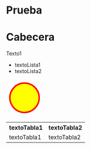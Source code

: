 # Prueba
<html>
<body>
  <h1>Cabecera</h1>
  <p>Texto1</p>
  <ul>
    <li>textoLista1</li>
    <li>textoLista2</li>
  </ul>
  <svg width="100" height= "100">
    <circle cx="50" cy="50" r= "40" stroke="red" stroke-width="4" fill="yellow"/>
  </svg>
  <table>
      <tr>
        <th>textoTabla1</th>
        <th>textoTabla2</th>
      </tr>
      <tr>
        <td>textoTabla1</td>
        <td>textoTabla2</td>
      </tr>
</body>
</html>

